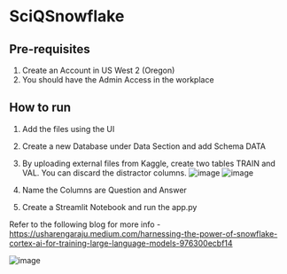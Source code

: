 # SciQSnowflake

## Pre-requisites
1. Create an Account in US West 2 (Oregon)
2. You should have the Admin Access in the workplace

## How to run
1. Add the files using the UI
2. Create a new Database under Data Section and add Schema DATA
3. By uploading external files from Kaggle, create two tables TRAIN and VAL. You can discard the distractor columns.
   ![image](https://github.com/ushareng/SciQSnowflake/assets/34335028/7bc2428a-7689-4558-8170-03443e50fc59)
   ![image](https://github.com/ushareng/SciQSnowflake/assets/34335028/03d8e621-05b7-482a-9a60-3e0f17d893d4)

4. Name the Columns are Question and Answer
5. Create a Streamlit Notebook and run the app.py
   
Refer to the following blog for more info - https://usharengaraju.medium.com/harnessing-the-power-of-snowflake-cortex-ai-for-training-large-language-models-976300ecbf14

![image](https://github.com/ushareng/SciQSnowflake/assets/34335028/393395a9-751e-4317-82c3-4bb43ba20f4b)
